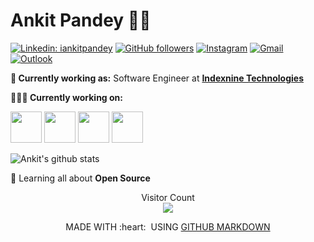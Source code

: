 # Ankit Pandey 👨‍💻

[![Linkedin: iankitpandey](https://img.shields.io/badge/-iankitpandey-blue?style=flat-square&logo=Linkedin&logoColor=white&link=https://www.linkedin.com/in/iankitpandey/)](https://www.linkedin.com/in/iankitpandey/)
[![GitHub followers](https://img.shields.io/github/followers/ankit2web.svg?style=social&label=Follow&maxAge=2592000)](https://github.com/ankit2web?tab=followers)
[![Instagram](https://img.shields.io/badge/-Instagram-c13584?style=flat&labelColor=c13584&logo=instagram&logoColor=white)](https://www.instagram.com/asli_anki/)
[![Gmail](https://img.shields.io/badge/-Gmail-c14438?style=flat&logo=Gmail&logoColor=white)](mailto:ankitpandey.ap273@gmail.com)
[![Outlook](https://img.shields.io/badge/-Outlook-0078D4?style=flat&logo=Microsoft-Outlook&logoColor=white)](mailto:ankit2web@outlook.com)

**💼 Currently working as:** Software Engineer at <a href="https://www.indexnine.com/" target="_blank"><b>Indexnine Technologies</b></a>

**👨🏻‍💻 Currently working on:** 

<code><a href="https://www.python.org/" target="_blank"><img height="50" src="https://upload.wikimedia.org/wikipedia/commons/c/c3/Python-logo-notext.svg"></a></code>
<code><a href="https://www.djangoproject.com/" target="_blank"><img height="50" src="https://static.djangoproject.com/img/logos/django-logo-negative.svg"></a></code>
<code><a href="https://github.com/pallets/flask" target="_blank"><img height="50" src="https://cdn.freebiesupply.com/logos/large/2x/flask-logo-png-transparent.png"></a></code>
<code><a href="https://www.docker.com/" target="_blank"><img height="50" src="https://www.docker.com/sites/default/files/d8/2019-07/vertical-logo-monochromatic.png"></a></code>

![Ankit's github stats](https://github-readme-stats.vercel.app/api?username=ankit2web&show_icons=true&line_height=30&theme=tokyonight)

🌱 Learning all about **Open Source**

<p align="center"> 
  Visitor Count<br>
  <img src="https://profile-counter.glitch.me/ankit2web/count.svg" />
</p>

<p align="center">
  MADE WITH :heart: &nbsp;USING <a href="https://github.com/github/markup">GITHUB MARKDOWN</a>
</p>
